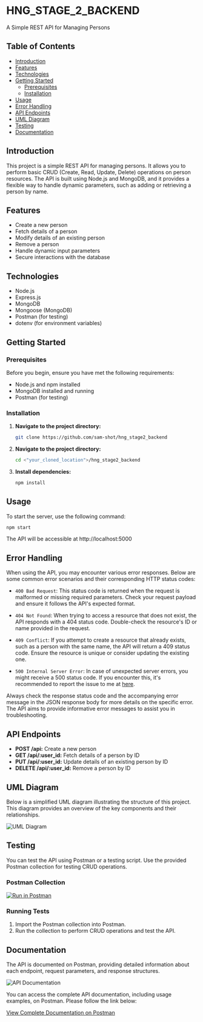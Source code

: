 # HNG_STAGE_2_BACKEND

A Simple REST API for Managing Persons

## Table of Contents

- [Introduction](#introduction)
- [Features](#features)
- [Technologies](#technologies)
- [Getting Started](#getting-started)
  - [Prerequisites](#prerequisites)
  - [Installation](#installation)
- [Usage](#usage)
- [Error Handling](#error-handling)
- [API Endpoints](#api-endpoints)
- [UML Diagram](#uml-diagram)
- [Testing](#testing)
- [Documentation](#documentation)
## Introduction

This project is a simple REST API for managing persons. It allows you to perform basic CRUD (Create, Read, Update, Delete) operations on person resources. The API is built using Node.js and MongoDB, and it provides a flexible way to handle dynamic parameters, such as adding or retrieving a person by name.

## Features

- Create a new person
- Fetch details of a person
- Modify details of an existing person
- Remove a person
- Handle dynamic input parameters
- Secure interactions with the database

## Technologies

- Node.js
- Express.js
- MongoDB
- Mongoose (MongoDB)
- Postman (for testing)
- dotenv (for environment variables)

## Getting Started

### Prerequisites

Before you begin, ensure you have met the following requirements:

- Node.js and npm installed
- MongoDB installed and running
- Postman (for testing)

### Installation

1. **Navigate to the project directory:**


    ```bash
    git clone https://github.com/sam-shot/hng_stage2_backend
    ```


2. **Navigate to the project directory:**

    ```bash
    cd <"your_cloned_location">/hng_stage2_backend
    ```

2. **Install dependencies:**

    ```bash
    npm install
    ```

## Usage

To start the server, use the following command:

```bash
npm start
```

The API will be accessible at http://localhost:5000


## Error Handling

When using the API, you may encounter various error responses. Below are some common error scenarios and their corresponding HTTP status codes:

- `400 Bad Request`: This status code is returned when the request is malformed or missing required parameters. Check your request payload and ensure it follows the API's expected format.

- `404 Not Found`: When trying to access a resource that does not exist, the API responds with a 404 status code. Double-check the resource's ID or name provided in the request.

- `409 Conflict`: If you attempt to create a resource that already exists, such as a person with the same name, the API will return a 409 status code. Ensure the resource is unique or consider updating the existing one.

- `500 Internal Server Error`: In case of unexpected server errors, you might receive a 500 status code. If you encounter this, it's recommended to report the issue to me at [here](mailto:samshotmedia01@gmail.com).

Always check the response status code and the accompanying error message in the JSON response body for more details on the specific error. The API aims to provide informative error messages to assist you in troubleshooting.


## API Endpoints

- **POST /api:** Create a new person
- **GET /api/:user_id:** Fetch details of a person by ID
- **PUT /api/:user_id:** Update details of an existing person by ID
- **DELETE /api/:user_id:** Remove a person by ID

## UML Diagram

Below is a simplified UML diagram illustrating the structure of this project. This diagram provides an overview of the key components and their relationships.

![UML Diagram](https://github.com/sam-shot/hng_stage2_backend/assets/75101172/4045cad7-ba28-4b74-bfaf-faec576fa1b2)

## Testing

You can test the API using Postman or a testing script. Use the provided Postman collection for testing CRUD operations.

### Postman Collection

[![Run in Postman](https://run.pstmn.io/button.svg)](https://app.getpostman.com/run-collection/24711521-dd995c3e-7b46-4e8a-b9ae-af8206bdb7f4?action=collection%2Ffork&source=rip_markdown&collection-url=entityId%3D24711521-dd995c3e-7b46-4e8a-b9ae-af8206bdb7f4%26entityType%3Dcollection%26workspaceId%3D52a7857f-1abd-4ef3-a021-89b2a2971902)


### Running Tests

1. Import the Postman collection into Postman.
2. Run the collection to perform CRUD operations and test the API.

## Documentation

The API is documented on Postman, providing detailed information about each endpoint, request parameters, and response structures.

![API Documentation](https://github-production-user-asset-6210df.s3.amazonaws.com/75101172/267460046-2e200dad-4bc7-4adb-bec5-7dd67766e36c.png)


You can access the complete API documentation, including usage examples, on Postman. Please follow the link below:

[View Complete Documentation on Postman](https://documenter.getpostman.com/view/24711521/2s9YC4TXcs)
